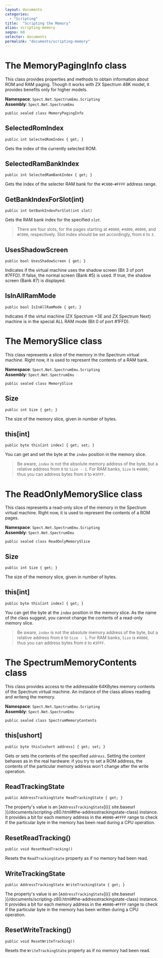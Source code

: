 ```yaml
---
layout: documents
categories: 
  - "Scripting"
title:  "Scripting the Memory"
alias: scripting-memory
seqno: 60
selector: documents
permalink: "documents/scripting-memory"
---
```


# The MemoryPagingInfo class

This class provides properties and methods to obtain information about ROM and RAM paging.
Though it works with ZX Spectrum 48K model, it provides benefits only for higher models.

__Namespace__: `Spect.Net.SpectrumEmu.Scripting`  
__Assembly__: `Spect.Net.SpectrumEmu`

```
public sealed class MemoryPagingInfo
```

## SelectedRomIndex

```
public int SelectedRomIndex { get; }
```

Gets the index of the currently selected ROM.

## SelectedRamBankIndex

```
public int SelectedRamBankIndex { get; }
```

Gets the index of the selecter RAM bank for the `#C000`-`#FFFF` address range.

## GetBankIndexForSlot(int)

```
public int GetBankIndexForSlot(int slot)
```

Gets the RAM bank index for the specified _`slot`_.

> There are four slots, for the pages starting at `#0000`, `#4000`, `#8000`, and `#C000`, respectively.
> Slot index should be set accordingly, from `0` to `3`.

## UsesShadowScreen

```
public bool UsesShadowScreen { get; }
```

Indicates if the virtual machine uses the shadow screen (Bit 3 of port #7FFD). If false, the normal
screen (Bank #5) is used. If true, the shadow screen (Bank #7) is displayed.

## IsInAllRamMode

```
public bool IsInAllRamMode { get; }
```

Indicates if the virtul machine (ZX Spectrum +3E and ZX Spectrum Next) machine is
in the special ALL RAM mode (Bit 0 of port #1FFD).

# The MemorySlice class

This class represents a slice of the memory in the Spectrum virtual machine. Right now, it is used to
represent the contents of a RAM bank.

__Namespace__: `Spect.Net.SpectrumEmu.Scripting`  
__Assembly__: `Spect.Net.SpectrumEmu`

```
public sealed class MemorySlice
```

## Size

```
public int Size { get; }
```

The size of the memory slice, given in number of bytes.

## this[int]

```
public byte this[int index] { get; set; }
```

You can get and set the byte at the _`index`_ position in the memory slice.

> Be aware, _`index`_ is not the absolute memory address of the byte, but a relative address from `0` to
> `Size - 1`. For RAM banks, `Size` is `#4000`, thus you can address bytes from `0` to `#3FFF`.

# The ReadOnlyMemorySlice class

This class represents a read-only slice of the memory in the Spectrum virtual machine. Right now, it is used to
represent the contents of a ROM pages.

__Namespace__: `Spect.Net.SpectrumEmu.Scripting`  
__Assembly__: `Spect.Net.SpectrumEmu`

```
public sealed class ReadOnlyMemorySlice
```

## Size

```
public int Size { get; }
```

The size of the memory slice, given in number of bytes.

## this[int]

```
public byte this[int index] { get; }
```

You can get the byte at the _`index`_ position in the memory slice. As the name of the class suggest,
you cannot change the contents of a read-only memory slice.

> Be aware, _`index`_ is not the absolute memory address of the byte, but a relative address from `0` to
> `Size - 1`. For RAM banks, `Size` is `#4000`, thus you can address bytes from `0` to `#3FFF`.

# The SpectrumMemoryContents class

This class provides access to the addressable 64KBytes memory contents of the Spectrum virtual machine.
An instance of the class allows reading and writeng the memory.

__Namespace__: `Spect.Net.SpectrumEmu.Scripting`  
__Assembly__: `Spect.Net.SpectrumEmu`

```
public sealed class SpectrumMemoryContents
```

## this[ushort]

```
public byte this[ushort address] { get; set; }
```

Gets or sets the contents of the specified _`address`_. Setting the content behaves as
in the real hardware: if you try to set a ROM address, the contents of the particular
memory address won't change after the write operation.

## ReadTrackingState

```
public AddressTrackingState ReadTrackingState { get; }
```

The property's value is an [`AddressTrackingState`]({{ site.baseurl }}/documents/scripting-z80.html#the-addresstrackingstate-class) 
instance. It provides a bit for each memory address in the `#0000`-`#FFFF` range to check if the 
particular byte in the memory has been read during a CPU operation.

## ResetReadTracking()

```
public void ResetReadTracking()
```

Resets the `ReadTrackingState` property as if no memory had been read.

## WriteTrackingState

```
public AddressTrackingState WriteTrackingState { get; }
```

The property's value is an [`AddressTrackingState`]({{ site.baseurl }}/documents/scripting-z80.html#the-addresstrackingstate-class) 
instance. It provides a bit for each memory address in the `#0000`-`#FFFF` range to check if the 
particular byte in the memory has been written during a CPU operation.

## ResetWriteTracking()

```
public void ResetWriteTracking()
```

Resets the `WriteTrackingState` property as if no memory had been read.

